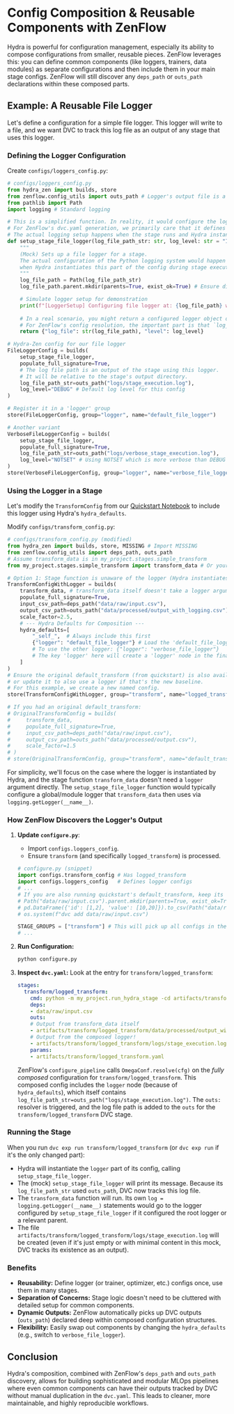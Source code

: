 # Config Composition & Reusable Components with ZenFlow

Hydra is powerful for configuration management, especially its ability to compose configurations from smaller, reusable pieces. ZenFlow leverages this: you can define common components (like loggers, trainers, data modules) as separate configurations and then include them in your main stage configs. ZenFlow will still discover any `deps_path` or `outs_path` declarations within these composed parts.

## Example: A Reusable File Logger

Let's define a configuration for a simple file logger. This logger will write to a file, and we want DVC to track this log file as an output of any stage that uses this logger.

### Defining the Logger Configuration

Create `configs/loggers_config.py`:
```python
# configs/loggers_config.py
from hydra_zen import builds, store
from zenflow.config_utils import outs_path # Logger's output file is a DVC output
from pathlib import Path
import logging # Standard logging

# This is a simplified function. In reality, it would configure the logging system.
# For ZenFlow's dvc.yaml generation, we primarily care that it defines an output path.
# The actual logging setup happens when the stage runs and Hydra instantiates this.
def setup_stage_file_logger(log_file_path_str: str, log_level: str = "INFO"):
    """
    (Mock) Sets up a file logger for a stage.
    The actual configuration of the Python logging system would happen here
    when Hydra instantiates this part of the config during stage execution.
    """
    log_file_path = Path(log_file_path_str)
    log_file_path.parent.mkdir(parents=True, exist_ok=True) # Ensure directory exists

    # Simulate logger setup for demonstration
    print(f"[LoggerSetup] Configuring file logger at: {log_file_path} with level {log_level}")
    
    # In a real scenario, you might return a configured logger object or just perform side effects.
    # For ZenFlow's config resolution, the important part is that `log_file_path_str` uses `outs_path`.
    return {"log_file": str(log_file_path), "level": log_level}

# Hydra-Zen config for our file logger
FileLoggerConfig = builds(
    setup_stage_file_logger,
    populate_full_signature=True,
    # The log file path is an output of the stage using this logger.
    # It will be relative to the stage's output directory.
    log_file_path_str=outs_path("logs/stage_execution.log"),
    log_level="DEBUG" # Default log level for this config
)

# Register it in a 'logger' group
store(FileLoggerConfig, group="logger", name="default_file_logger")

# Another variant
VerboseFileLoggerConfig = builds(
    setup_stage_file_logger,
    populate_full_signature=True,
    log_file_path_str=outs_path("logs/verbose_stage_execution.log"),
    log_level="NOTSET" # Using NOTSET which is more verbose than DEBUG for standard logging
)
store(VerboseFileLoggerConfig, group="logger", name="verbose_file_logger")
```

### Using the Logger in a Stage

Let's modify the `TransformConfig` from our [Quickstart Notebook](quickstart.md) to include this logger using Hydra's `hydra_defaults`.

Modify `configs/transform_config.py`:
```python
# configs/transform_config.py (modified)
from hydra_zen import builds, store, MISSING # Import MISSING
from zenflow.config_utils import deps_path, outs_path
# Assume transform_data is in my_project.stages.simple_transform
from my_project.stages.simple_transform import transform_data # Or your actual import

# Option 1: Stage function is unaware of the logger (Hydra instantiates it)
TransformConfigWithLogger = builds(
    transform_data, # transform_data itself doesn't take a logger argument here
    populate_full_signature=True,
    input_csv_path=deps_path("data/raw/input.csv"),
    output_csv_path=outs_path("data/processed/output_with_logging.csv"),
    scale_factor=2.5,
    # --- Hydra Defaults for Composition ---
    hydra_defaults=[
        "_self_",  # Always include this first
        {"logger": "default_file_logger"} # Load the 'default_file_logger' from the 'logger' group
        # To use the other logger: {"logger": "verbose_file_logger"}
        # The key 'logger' here will create a 'logger' node in the final composed config.
    ]
)
# Ensure the original default_transform (from quickstart) is also available if needed for other examples
# or update it to also use a logger if that's the new baseline.
# For this example, we create a new named config.
store(TransformConfigWithLogger, group="transform", name="logged_transform")

# If you had an original default_transform:
# OriginalTransformConfig = builds(
#     transform_data,
#     populate_full_signature=True,
#     input_csv_path=deps_path("data/raw/input.csv"),
#     output_csv_path=outs_path("data/processed/output.csv"),
#     scale_factor=1.5
# )
# store(OriginalTransformConfig, group="transform", name="default_transform")

```
For simplicity, we'll focus on the case where the logger is instantiated by Hydra, and the stage function `transform_data` doesn't need a `logger` argument directly. The `setup_stage_file_logger` function would typically configure a global/module logger that `transform_data` then uses via `logging.getLogger(__name__)`.

### How ZenFlow Discovers the Logger's Output

1.  **Update `configure.py`**:
    *   Import `configs.loggers_config`.
    *   Ensure `transform` (and specifically `logged_transform`) is processed.
    ```python
    # configure.py (snippet)
    import configs.transform_config # Has logged_transform
    import configs.loggers_config   # Defines logger configs
    # ...
    # If you are also running quickstart's default_transform, keep its dummy input logic
    # Path("data/raw/input.csv").parent.mkdir(parents=True, exist_ok=True) 
    # pd.DataFrame({'id': [1,2], 'value': [10,20]}).to_csv(Path("data/raw/input.csv"), index=False)
    # os.system(f"dvc add data/raw/input.csv")

    STAGE_GROUPS = ["transform"] # This will pick up all configs in the 'transform' group
    # ...
    ```

2.  **Run Configuration:**
    ```bash
    python configure.py
    ```

3.  **Inspect `dvc.yaml`:**
    Look at the entry for `transform/logged_transform`:
    ```yaml
    stages:
      transform/logged_transform:
        cmd: python -m my_project.run_hydra_stage -cd artifacts/transform -cn logged_transform hydra.run.dir='artifacts/transform/logged_transform'
        deps:
        - data/raw/input.csv
        outs:
        # Output from transform_data itself
        - artifacts/transform/logged_transform/data/processed/output_with_logging.csv
        # Output from the composed logger!
        - artifacts/transform/logged_transform/logs/stage_execution.log 
        params:
        - artifacts/transform/logged_transform.yaml
    ```
    ZenFlow's `configure_pipeline` calls `OmegaConf.resolve(cfg)` on the *fully composed* configuration for `transform/logged_transform`. This composed config includes the `logger` node (because of `hydra_defaults`), which itself contains `log_file_path_str=outs_path("logs/stage_execution.log")`. The `outs:` resolver is triggered, and the log file path is added to the `outs` for the `transform/logged_transform` DVC stage.

### Running the Stage

When you run `dvc exp run transform/logged_transform` (or `dvc exp run` if it's the only changed part):
*   Hydra will instantiate the `logger` part of its config, calling `setup_stage_file_logger`.
*   The (mock) `setup_stage_file_logger` will print its message. Because its `log_file_path_str` used `outs_path`, DVC now tracks this log file.
*   The `transform_data` function will run. Its own `log = logging.getLogger(__name__)` statements would go to the logger configured by `setup_stage_file_logger` if it configured the root logger or a relevant parent.
*   The file `artifacts/transform/logged_transform/logs/stage_execution.log` will be created (even if it's just empty or with minimal content in this mock, DVC tracks its existence as an output).

### Benefits
*   **Reusability:** Define logger (or trainer, optimizer, etc.) configs once, use them in many stages.
*   **Separation of Concerns:** Stage logic doesn't need to be cluttered with detailed setup for common components.
*   **Dynamic Outputs:** ZenFlow automatically picks up DVC outputs (`outs_path`) declared deep within composed configuration structures.
*   **Flexibility:** Easily swap out components by changing the `hydra_defaults` (e.g., switch to `verbose_file_logger`).

## Conclusion

Hydra's composition, combined with ZenFlow's `deps_path` and `outs_path` discovery, allows for building sophisticated and modular MLOps pipelines where even common components can have their outputs tracked by DVC without manual duplication in the `dvc.yaml`. This leads to cleaner, more maintainable, and highly reproducible workflows.